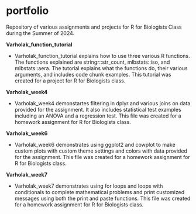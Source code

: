 # portfolio
Repository of various assignments and projects for R for Biologists Class during the Summer of 2024. 

**Varholak_function_tutorial**

- Varholak_function_tutorial explains how to use three various R functions. The functions explained are stringr::str_count, mlbstats::iso, and mlbstats::aera. The tutorial explains what the functions do, their various arguments, and includes code chunk examples. This tutorial was created for a project for R for Biologists class. 

**Varholak_week4**

- Varholak_week4 demonstartes filtering in dplyr and various joins on data provided for the assignment. It also includes statistical test examples including an ANOVA and a regression test. This file was created for a homework assignment for R for Biologists class. 

**Varholak_week6**

- Varholak_week6 demonstrates using ggplot2 and cowplot to make custom plots with custom theme settings and colors with data provided for the assignment. This file was created for a homework assignment for R for Biologists class. 

**Varholak_week7**

- Varholak_week7 demonstrates using for loops and loops with conditionals to complete mathematical problems and print customized messages using both the print and paste functions. This file was created for a homework assignment for R for Biologists class.
